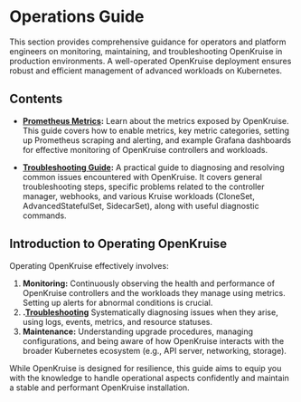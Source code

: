 # Operations Guide

This section provides comprehensive guidance for operators and platform engineers on monitoring, maintaining, and troubleshooting OpenKruise in production environments. A well-operated OpenKruise deployment ensures robust and efficient management of advanced workloads on Kubernetes.

## Contents

- **[Prometheus Metrics](./prometheus-metrics.md):**
  Learn about the metrics exposed by OpenKruise. This guide covers how to enable metrics, key metric categories, setting up Prometheus scraping and alerting, and example Grafana dashboards for effective monitoring of OpenKruise controllers and workloads.

- **[Troubleshooting Guide](./troubleshooting.md):**
  A practical guide to diagnosing and resolving common issues encountered with OpenKruise. It covers general troubleshooting steps, specific problems related to the controller manager, webhooks, and various Kruise workloads (CloneSet, AdvancedStatefulSet, SidecarSet), along with useful diagnostic commands.

## Introduction to Operating OpenKruise

Operating OpenKruise effectively involves:

1.  **Monitoring:** Continuously observing the health and performance of OpenKruise controllers and the workloads they manage using metrics. Setting up alerts for abnormal conditions is crucial.
2.  **.[Troubleshooting](./operations/troubleshooting.md)** Systematically diagnosing issues when they arise, using logs, events, metrics, and resource statuses.
3.  **Maintenance:** Understanding upgrade procedures, managing configurations, and being aware of how OpenKruise interacts with the broader Kubernetes ecosystem (e.g., API server, networking, storage).

While OpenKruise is designed for resilience, this guide aims to equip you with the knowledge to handle operational aspects confidently and maintain a stable and performant OpenKruise installation.